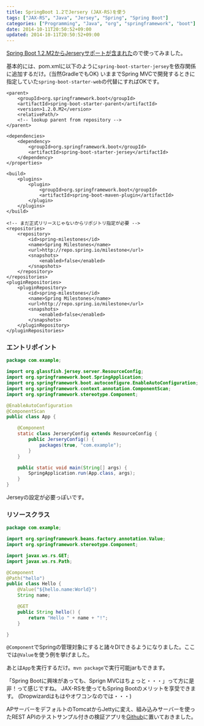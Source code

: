```yaml
---
title: SpringBoot 1.2でJersery (JAX-RS)を使う
tags: ["JAX-RS", "Java", "Jersey", "Spring", "Spring Boot"]
categories: ["Programming", "Java", "org", "springframework", "boot"]
date: 2014-10-11T20:50:52+09:00
updated: 2014-10-11T20:50:52+09:00
---
```


[Spring Boot 1.2.M2からJerseryサポートが含まれた](http://docs.spring.io/spring-boot/docs/1.2.0.M2/reference/htmlsingle/#boot-features-jersey)ので使ってみました。

基本的には、pom.xmlに以下のように`spring-boot-starter-jersey`を依存関係に追加するだけ。(当然GradleでもOK)
いままでSpring MVCで開発するときに指定していた`spring-boot-starter-web`の代替にすればOKです。

    <parent>
        <groupId>org.springframework.boot</groupId>
        <artifactId>spring-boot-starter-parent</artifactId>
        <version>1.2.0.M2</version>
        <relativePath/>
        <!-- lookup parent from repository -->
    </parent>

    <dependencies>
        <dependency>
            <groupId>org.springframework.boot</groupId>
            <artifactId>spring-boot-starter-jersey</artifactId>
        </dependency>
    </properties>

    <build>
        <plugins>
            <plugin>
                <groupId>org.springframework.boot</groupId>
                <artifactId>spring-boot-maven-plugin</artifactId>
            </plugin>
        </plugins>
    </build>

    <!-- まだ正式リリースじゃないからリポジトリ指定が必要 -->
    <repositories>
        <repository>
            <id>spring-milestones</id>
            <name>Spring Milestones</name>
            <url>http://repo.spring.io/milestone</url>
            <snapshots>
                <enabled>false</enabled>
            </snapshots>
        </repository>
    </repositories>
    <pluginRepositories>
        <pluginRepository>
            <id>spring-milestones</id>
            <name>Spring Milestones</name>
            <url>http://repo.spring.io/milestone</url>
            <snapshots>
                <enabled>false</enabled>
            </snapshots>
        </pluginRepository>
    </pluginRepositories>

### エントリポイント

``` java
package com.example;

import org.glassfish.jersey.server.ResourceConfig;
import org.springframework.boot.SpringApplication;
import org.springframework.boot.autoconfigure.EnableAutoConfiguration;
import org.springframework.context.annotation.ComponentScan;
import org.springframework.stereotype.Component;

@EnableAutoConfiguration
@ComponentScan
public class App {

    @Component
    static class JerseryConfig extends ResourceConfig {
        public JerseryConfig() {
            packages(true, "com.example");
        }
    }

    public static void main(String[] args) {
        SpringApplication.run(App.class, args);
    }
}
```

Jerseyの設定が必要っぽいです。

### リソースクラス

``` java
package com.example;

import org.springframework.beans.factory.annotation.Value;
import org.springframework.stereotype.Component;

import javax.ws.rs.GET;
import javax.ws.rs.Path;

@Component
@Path("hello")
public class Hello {
    @Value("${hello.name:World}")
    String name;

    @GET
    public String hello() {
        return "Hello " + name + "!";
    }

}
```

`@Component`でSpringの管理対象にすると諸々DIできるようになりました。ここでは`@Value`を使う例を挙げました。

あとは`App`を実行するだけ。`mvn package`で実行可能jarもできます。

「Spring Bootに興味があっても、Sprign MVCはちょっと・・・」って方に是非！って感じですね。
JAX-RSを使ってもSpring Bootのメリットを享受できます。
(Dropwizardはもはやオワコンなのでは・・・)


APサーバーをデフォルトのTomcatからJettyに変え、組み込みサーバーを使ったREST APIのテストサンプル付きの検証アプリを[Github](https://github.com/making/hello-spring-boot-jersey)に置いておきました。

